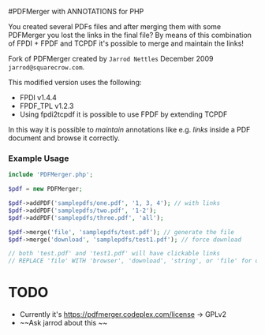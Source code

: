 #PDFMerger with ANNOTATIONS for PHP

You created several PDFs files and after merging them with some PDFMerger you lost the links in the final file? By means of this combination of FPDI + FPDF and TCPDF it's possible to merge and maintain the links!

Fork of PDFMerger created by ```Jarrod Nettles``` December 2009 ```jarrod@squarecrow.com```.

This modified version uses the following:  

* FPDI v1.4.4 
* FPDF_TPL v1.2.3
* Using fpdi2tcpdf it is possible to use FPDF by extending TCPDF

In this way it is possible to *maintain* annotations like e.g. *links* inside a PDF document and browse it correctly.

### Example Usage
```php
include 'PDFMerger.php';

$pdf = new PDFMerger;

$pdf->addPDF('samplepdfs/one.pdf', '1, 3, 4'); // with links
$pdf->addPDF('samplepdfs/two.pdf', '1-2'); 
$pdf->addPDF('samplepdfs/three.pdf', 'all');

$pdf->merge('file', 'samplepdfs/test.pdf'); // generate the file
$pdf->merge('download', 'samplepdfs/test1.pdf'); // force download 

// both 'test.pdf' and 'test1.pdf' will have clickable links 
// REPLACE 'file' WITH 'browser', 'download', 'string', or 'file' for output options
```

# TODO
* Currently it's https://pdfmerger.codeplex.com/license -> GPLv2
* ~~Ask jarrod about this ~~